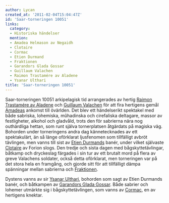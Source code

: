 ```yaml
---
author: Lycan
created_at: '2011-02-04T15:04:47Z'
id: 'Saar-torneringen 10051'
links:
  category:
  - Historiska händelser
  mention:
  - Amadea Helmason av Negaidh
  - Clotaire
  - Cormac
  - Etien Durmand
  - Fraktionen
  - Garandors Glada Gossar
  - Guillaum Valachen
  - Raimon Trastamére av Aladene
  - Ysanar Ulthari
title: 'Saar-torneringen 10051'
---
```


Saar-torneringen 10051 arkipelagisk tid arrangerades av hertig [Raimon Trastamére av Aladene] och
[Guillaum Valachen] för att fira hertigens gemål [Amadeas] ankomst till övärlden. Det blev ett
händelserikt spektakel med både sabriska, lohemiska, mûhadinska och cirefaliska deltagare, massor av
festligheter, alkohol och gladvåld, trots den för sabrierna nära nog outhärdliga hettan, som runt
själva tornerplatsen åtgärdats på magiska väg. Bohorden under torneringens andra dag kännetecknades
av ett spektakulärt, än så länge oförklarat ljusfenomen som tillfälligt avbröt tävlingen, men vanns
till sist av [Etien Durmands] banér, under vilket självaste [Clotaire] av Forion slogs. Den tredje
och sista dagen med bågskyttetävlingar, båtkamp och dryckeslag färgades i sin tur av ett brutalt
mord på flera av greve Valachens soldater, också detta oförklarat, men torneringen var på det stora
hela en framgång, och gjorde sitt för att tillfälligt dämpa spänningar mellan sabrierna och
[Fraktionen].

Dystens vanns av sir [Ysanar Ulthari], bohorden som sagt av Etien Durmands banér, och båtkampen av
[Garandors Glada Gossar]. Både sabrier och lohemer utmärkte sig i bågskyttetävlingen, som vanns av
[Cormac], en av hertigens knektar.

  [Raimon Trastamére av Aladene]: Raimon_Trastamére_av_Aladene
  [Guillaum Valachen]: Guillaum_Valachen
  [Amadeas]: Amadea_Helmason_av_Negaidh
  [Etien Durmands]: Etien_Durmand
  [Clotaire]: Clotaire
  [Fraktionen]: Fraktionen
  [Ysanar Ulthari]: Ysanar_Ulthari
  [Garandors Glada Gossar]: Garandors_Glada_Gossar
  [Cormac]: Cormac
